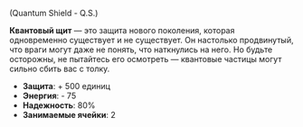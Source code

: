 (Quantum Shield - Q.S.)

**Квантовый щит** — это защита нового поколения, которая одновременно существует и не существует. Он настолько продвинутый, что враги могут даже не понять, что наткнулись на него. Но будьте осторожны, не пытайтесь его осмотреть — квантовые частицы могут сильно сбить вас с толку.

- **Защита**: + 500 единиц
- **Энергия**: - 75
- **Надежность**: 80%
- **Занимаемые ячейки**: 2